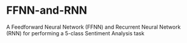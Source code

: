 # FFNN-and-RNN
 A Feedforward Neural Network (FFNN) and Recurrent Neural Network (RNN) for performing a 5-class Sentiment Analysis task
